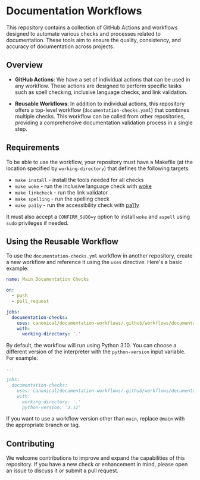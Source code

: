 # Documentation Workflows

This repository contains a collection of GitHub Actions and workflows designed to automate various checks and processes related to documentation. These tools aim to ensure the quality, consistency, and accuracy of documentation across projects.

## Overview

- **GitHub Actions**: We have a set of individual actions that can be used in any workflow. These actions are designed to perform specific tasks such as spell checking, inclusive language checks, and link validation.
  
- **Reusable Workflows**: In addition to individual actions, this repository offers a top-level workflow (`documentation-checks.yaml`) that combines multiple checks. This workflow can be called from other repositories, providing a comprehensive documentation validation process in a single step.

## Requirements

To be able to use the workflow, your repository must have a Makefile (at the location specified by `working-directory`) that defines the following targets:

- `make install` - install the tools needed for all checks
- `make woke` - run the inclusive language check with [woke](https://github.com/get-woke/woke)
- `make linkcheck` - run the link validator
- `make spelling` - run the spelling check
- `make pa11y` - run the accessibility check with [pa11y](https://pa11y.org)

It must also accept a `CONFIRM_SUDO=y` option to install `woke` and `aspell` using `sudo` privileges if needed.

## Using the Reusable Workflow

To use the `documentation-checks.yml` workflow in another repository, create a new workflow and reference it using the `uses` directive. Here's a basic example:

```yaml
name: Main Documentation Checks

on:
  - push
  - pull_request

jobs:
  documentation-checks:
    uses: canonical/documentation-workflows/.github/workflows/documentation-checks.yml@main
    with:
      working-directory: '.'
```

By default, the workflow will run using Python 3.10. You can choose a different version of the interpreter with the `python-version` input variable. For example:

```yaml
...

jobs:
  documentation-checks:
    uses: canonical/documentation-workflows/.github/workflows/documentation-checks.yml@main
    with:
      working-directory: '.'
      python-version: '3.12'
```

If you want to use a workflow version other than `main`, replace `@main` with the appropriate branch or tag.

## Contributing

We welcome contributions to improve and expand the capabilities of this repository. If you have a new check or enhancement in mind, please open an issue to discuss it or submit a pull request.
